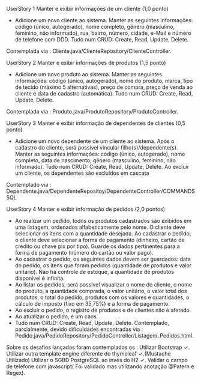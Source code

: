 UserStory 1 Manter e exibir informações de um cliente (1,0 ponto)
- Adicione um novo cliente ao sistema. Manter as seguintes informações: código (único, autogerado), nome
completo, gênero (masculino, feminino, não informado), rua, bairro, número, cidade, e-Mail e número de
telefone com DDD. Tudo num CRUD: Create, Read, Update, Delete.

Contemplada via : Cliente.java/ClienteRepository/ClienteController.

UserStory 2 Manter e exibir informações de produtos (1,5 ponto)
- Adicione um novo produto ao sistema. Manter as seguintes informações: código (único, autogerado), nome
do produto, marca, tipo de tecido (máximo 5 alternativas), preço de compra, preço de venda ao cliente e
data de cadastro (automática). Tudo num CRUD: Create, Read, Update, Delete.

Contemplada via : Produto.java/ProdutoRepository/ProdutoController.

UserStory 3 Manter e exibir informação de dependentes de clientes (0,5 ponto)
- Adicione um novo dependente de um cliente ao sistema. Após o cadastro do cliente, será possível vincular
filho(s)/dependente(s). Manter as seguintes informações: código (único, autogerado), nome completo, data
de nascimento, gênero (masculino, feminino, não informado). Tudo num CRUD: Create, Read, Update,
Delete. Ao excluir um cliente, os dependentes são excluídos em cascata

Contemplado via : Dependente.java/DependenteRepositoy/DependenteController/COMMANDS SQL

UserStory 4 Manter e exibir informação de pedidos (2,0 pontos)
- Ao realizar um pedido, todos os produtos cadastrados são exibidos em uma listagem, ordenados
alfabeticamente pelo nome. O cliente deve selecionar os itens com a quantidade desejada. Ao cadastrar o
pedido, o cliente deve selecionar a forma de pagamento (dinheiro, cartão de crédito ou chave pix por tipo).
Guarde os dados pertinentes para a forma de pagamento (número do cartão ou valor pago).
- Ao cadastrar o pedido, os seguintes dados devem ser guardados: data do pedido, os itens que foram
pedidos (quantidade de produtos e valor unitário). Não há controle de estoque, a quantidade de produtos
disponível é infinita.
- Ao listar os pedidos, será possível visualizar o nome do cliente, o nome do produto, a quantidade
comprada, o valor unitário, o valor total dos produtos, o total do pedido, produtos com os valores e
quantidades, o cálculo de imposto (fixo em 35,75%) e a forma de pagamento.
- Ao excluir o pedido, o registro de produtos e de clientes não é afetado.
- Ao atualizar o pedido, é um caos.
- Tudo num CRUD: Create, Read, Update, Delete.
Contemplado, parcialmente, devido dificuldades encontradas via : Pedido.java/PedidoRepository/PedidoController/Listagem_Pedidos.html.

Sobre os desafios lançados foram contemplados os :
Utilizar Bootstrap ✓.
Utilizar outra template engine diferente do thymeleaf  ✓.(Mustache Utilizado)
Utilizar o SGBD PostgreSQL ao invés do H2 ✓.
Validar o campo de telefone com javascript( Foi validado mas utilizando anotação @Patern e Regex).

